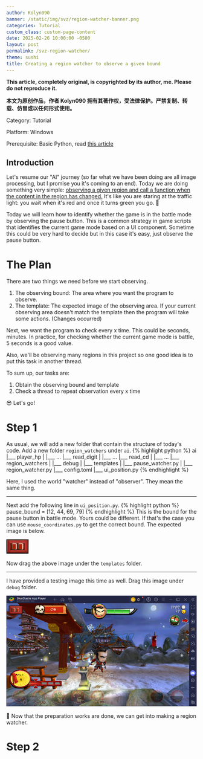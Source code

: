 ```yaml
---
author: Kolyn090
banner: /static/img/svz/region-watcher-banner.png
categories: Tutorial
custom_class: custom-page-content
date: 2025-02-26 10:00:00 -0500
layout: post
permalink: /svz-region-watcher/
theme: sushi
title: Creating a region watcher to observe a given bound
---
```



**This article, completely original, is copyrighted by its author, me. Please do not reproduce it.**


**本文为原创作品，作者 Kolyn090 拥有其著作权，受法律保护。严禁复制、转载、仿冒或以任何形式使用。**


Category: Tutorial


Platform: Windows


Prerequisite: Basic Python, read [this article](/svz-player-hp/)


## Introduction
Let's resume our "AI" journey (so far what we have been doing are all image processing, but I promise you it's coming to an end). Today we are doing something very simple: <u>observing a given region and call a function when the content in the region has changed.</u> It's like you are staring at the traffic light: you wait when it's red and once it turns green you go. 🚦


Today we will learn how to identify whether the game is in the battle mode by observing the pause button. This is a common strategy in game scripts that identifies the current game mode based on a UI component. Sometime this could be very hard to decide but in this case it's easy, just observe the pause button.


# The Plan
There are two things we need before we start observing. 
1. The observing bound: The area where you want the program to observe.
2. The template: The expected image of the observing area. If your current observing area doesn't match the template then the program will take some actions. (Changes occurred)

Next, we want the program to check every x time. This could be seconds, minutes. In practice, for checking whether the current game mode is battle, 5 seconds is a good value. 


Also, we'll be observing many regions in this project so one good idea is to put this task in another thread. 


To sum up, our tasks are:
1. Obtain the observing bound and template
2. Check a thread to repeat observation every x time

😎 Let's go!


# Step 1
As usual, we will add a new folder that contain the structure of today's code. Add a new folder `region_watchers` under `ai`.
{% highlight python %}
ai
|___ player_hp
|    |___ ...
|___ read_digit
|    |___ ...
|___ read_cd
|    |___ ...
|___ region_watchers
|    |___ debug
|    |___ templates
|    |___ pause_watcher.py
|    |___ region_watcher.py
|___ config.toml
|___ ui_position.py
{% endhighlight %}

Here, I used the world "watcher" instead of "observer". They mean the same thing.

---

Next add the following line in `ui_position.py`.
{% highlight python %}
pause_bound = [12, 44, 69, 79]
{% endhighlight %}
This is the bound for the pause button in battle mode. Yours could be different. If that's the case you can use `mouse_coordinates.py` to get the correct bound. The expected image is below.


![pause](/static/img/svz/pause.png)


Now drag the above image under the `templates` folder.

---

I have provided a testing image this time as well. Drag this image under `debug` folder.


![battle_scene](/static/img/svz/battle_scene.png)


🎉 Now that the preparation works are done, we can get into making a region watcher.


# Step 2
